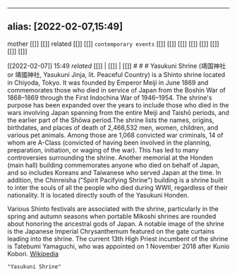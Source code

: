 
---
alias: [2022-02-07,15:49]
---
 mother [[]] [[]]
 related [[]] [[]]
 `contemporary events` [[]] [[]] [[]] [[]] [[]] [[]] [[]] [[]]

[[2022-02-07]] 15:49 _related_ [[]] | [[]] | [[]] # # #
Yasukuni Shrine (靖国神社 or 靖國神社, Yasukuni Jinja, lit. Peaceful Country) is a Shinto shrine located in Chiyoda, Tokyo. It was founded by Emperor Meiji in June 1869 and commemorates those who died in service of Japan from the Boshin War of 1868–1869 through the First Indochina War of 1946–1954. The shrine's purpose has been expanded over the years to include those who died in the wars involving Japan spanning from the entire Meiji and Taishō periods, and the earlier part of the Shōwa period.The shrine lists the names, origins, birthdates, and places of death of 2,466,532 men, women, children, and various pet animals. Among those are 1,068 convicted war criminals, 14 of whom are A-Class (convicted of having been involved in the planning, preparation, initiation, or waging of the war). This has led to many controversies surrounding the shrine. Another memorial at the Honden (main hall) building commemorates anyone who died on behalf of Japan, and so includes Koreans and Taiwanese who served Japan at the time. In addition, the Chinreisha ("Spirit Pacifying Shrine") building is a shrine built to inter the souls of all the people who died during WWII, regardless of their nationality. It is located directly south of the Yasukuni Honden.

Various Shinto festivals are associated with the shrine, particularly in the spring and autumn seasons when portable Mikoshi shrines are rounded about honoring the ancestral gods of Japan. A notable image of the shrine is the Japanese Imperial Chrysanthemum featured on the gate curtains leading into the shrine. The current 13th High Priest incumbent of the shrine is Tatebumi Yamaguchi, who was appointed on 1 November 2018 after Kunio Kobori.
[Wikipedia](https://en.wikipedia.org/wiki/Yasukuni%20Shrine)
```query
"Yasukuni Shrine"
```